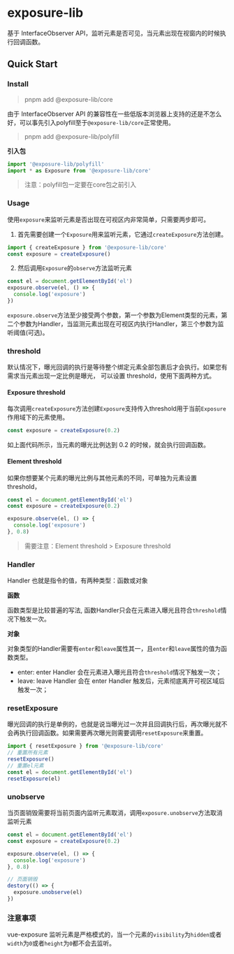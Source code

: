# exposure-lib

基于 InterfaceObserver API，监听元素是否可见，当元素出现在视窗内的时候执行回调函数。

## Quick Start

### Install

> pnpm add @exposure-lib/core

由于 InterfaceObserver API 的兼容性在一些低版本浏览器上支持的还是不怎么好，可以事先引入polyfill至于`@exposure-lib/core`正常使用。

> pnpm add @exposure-lib/polyfill

**引入包**

```ts
import '@exposure-lib/polyfill'
import * as Exposure from '@exposure-lib/core'
```

> 注意：polyfill包一定要在core包之前引入

### Usage

使用`exposure`来监听元素是否出现在可视区内非常简单，只需要两步即可。

1. 首先需要创建一个`Exposure`用来监听元素，它通过`createExposure`方法创建。

```ts
import { createExposure } from '@exposure-lib/core'
const exposure = createExposure()
```

2. 然后调用`Exposure`的`observe`方法监听元素

```ts
const el = document.getElementById('el')
exposure.observe(el, () => {
  console.log('exposure')
})
```
`exposure.observe`方法至少接受两个参数，第一个参数为Element类型的元素，第二个参数为Handler，当监测元素出现在可视区内执行Handler，第三个参数为监听阈值(可选)。


### threshold

默认情况下，曝光回调的执行是等待整个绑定元素全部包裹后才会执行。如果您有需求当元素出现一定比例是曝光，
可以设置 threshold，使用下面两种方式。

#### Exposure threshold

每次调用`createExposure`方法创建`Exposure`支持传入threshold用于当前`Exposure`作用域下的元素使用。

```ts
const exposure = createExposure(0.2)
```

如上面代码所示，当元素的曝光比例达到 0.2 的时候，就会执行回调函数。

#### Element threshold

如果你想要某个元素的曝光比例与其他元素的不同，可单独为元素设置 threshold，

```ts
const el = document.getElementById('el')
const exposure = createExposure(0.2)

exposure.observe(el, () => {
  console.log('exposure')
}, 0.8)

```

> 需要注意：Element threshold > Exposure threshold


### Handler
Handler 也就是指令的值，有两种类型：函数或对象

**函数**

函数类型是比较普遍的写法, 函数Handler只会在元素进入曝光且符合`threshold`情况下触发一次。

**对象**

对象类型的Handler需要有`enter`和`leave`属性其一，且`enter`和`leave`属性的值为函数类型。

- enter: enter Handler 会在元素进入曝光且符合`threshold`情况下触发一次；
- leave: leave Handler 会在 enter Handler 触发后，元素彻底离开可视区域后触发一次；


### resetExposure

曝光回调的执行是单例的，也就是说当曝光过一次并且回调执行后，再次曝光就不会再执行回调函数。如果需要再次曝光则需要调用`resetExposure`来重置。

```ts
import { resetExposure } from '@exposure-lib/core'
// 重置所有元素
resetExposure()
// 重置el元素
const el = document.getElementById('el')
resetExposure(el)
```

### unobserve

当页面销毁需要将当前页面内监听元素取消，调用`exposure.unobserve`方法取消监听元素

```ts
const el = document.getElementById('el')
const exposure = createExposure(0.2)

exposure.observe(el, () => {
  console.log('exposure')
}, 0.8)

// 页面销毁
destory(() => {
  exposure.unobserve(el)
})
```
### 注意事项

vue-exposure 监听元素是严格模式的，当一个元素的`visibility`为`hidden`或者`width`为`0`或者`height`为`0`都不会去监听。
